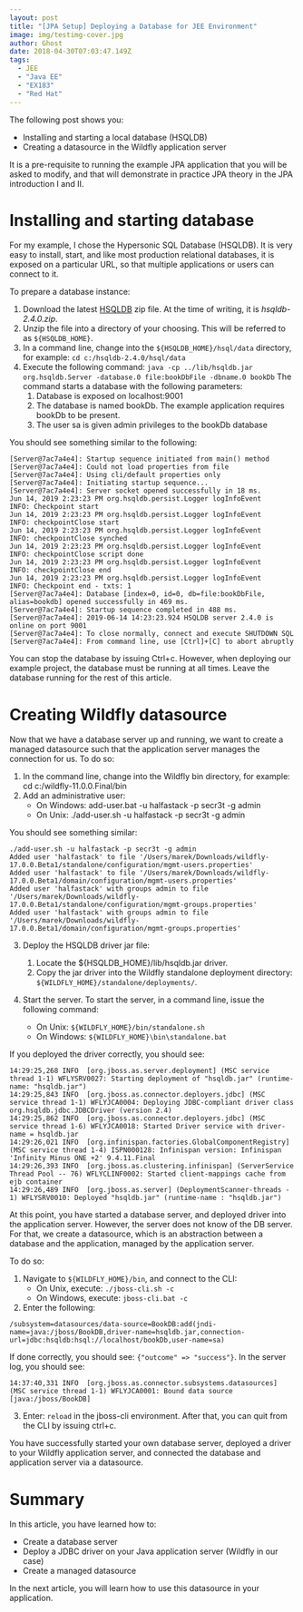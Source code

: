 ```yaml
---
layout: post
title: "[JPA Setup] Deploying a Database for JEE Environment"
image: img/testimg-cover.jpg
author: Ghost
date: 2018-04-30T07:03:47.149Z
tags: 
  - JEE
  - "Java EE"
  - "EX183"
  - "Red Hat"
---
```


The following post shows you:

* Installing and starting a local database (HSQLDB) 
* Creating a datasource in the Wildfly application server

It is a pre-requisite to running the example JPA application that you will be asked to modify, and that will demonstrate in practice JPA theory in the JPA introduction I and II.

# Installing and starting database

For my example, I chose the Hypersonic SQL Database (HSQLDB). It is very easy to install, start, and like most production relational databases, it is exposed on a particular URL, so that multiple applications or users can connect to it. 

To prepare a database instance:

1. Download the latest [HSQLDB](https://sourceforge.net/projects/hsqldb/files/) zip file. At the time of writing, it is *hsqldb-2.4.0.zip*. 
2. Unzip the file into a directory of your choosing. This will be referred to as `${HSQLDB_HOME}`.
3. In a command line, change into the `${HSQLDB_HOME}/hsql/data` directory, for example: `cd c:/hsqldb-2.4.0/hsql/data`
4. Execute the following command: `java -cp ../lib/hsqldb.jar org.hsqldb.Server -database.0 file:bookDbFile -dbname.0 bookDb` The command starts a database with the following parameters:
    1. Database is exposed on localhost:9001
    2. The database is named bookDb. The example application requires bookDb to be present.
    3. The user sa is given admin privileges to the bookDb database

You should see something similar to the following:

```
[Server@7ac7a4e4]: Startup sequence initiated from main() method
[Server@7ac7a4e4]: Could not load properties from file
[Server@7ac7a4e4]: Using cli/default properties only
[Server@7ac7a4e4]: Initiating startup sequence...
[Server@7ac7a4e4]: Server socket opened successfully in 18 ms.
Jun 14, 2019 2:23:23 PM org.hsqldb.persist.Logger logInfoEvent
INFO: Checkpoint start
Jun 14, 2019 2:23:23 PM org.hsqldb.persist.Logger logInfoEvent
INFO: checkpointClose start
Jun 14, 2019 2:23:23 PM org.hsqldb.persist.Logger logInfoEvent
INFO: checkpointClose synched
Jun 14, 2019 2:23:23 PM org.hsqldb.persist.Logger logInfoEvent
INFO: checkpointClose script done
Jun 14, 2019 2:23:23 PM org.hsqldb.persist.Logger logInfoEvent
INFO: checkpointClose end
Jun 14, 2019 2:23:23 PM org.hsqldb.persist.Logger logInfoEvent
INFO: Checkpoint end - txts: 1
[Server@7ac7a4e4]: Database [index=0, id=0, db=file:bookDbFile, alias=bookdb] opened successfully in 469 ms.
[Server@7ac7a4e4]: Startup sequence completed in 488 ms.
[Server@7ac7a4e4]: 2019-06-14 14:23:23.924 HSQLDB server 2.4.0 is online on port 9001
[Server@7ac7a4e4]: To close normally, connect and execute SHUTDOWN SQL
[Server@7ac7a4e4]: From command line, use [Ctrl]+[C] to abort abruptly
```

You can stop the database by issuing Ctrl+c. However, when deploying our example project, the database must be running at all times. Leave the database running for the rest of this article.

# Creating Wildfly datasource

Now that we have a database server up and running, we want to create a managed datasource such that the application server manages the connection for us. To do so:

1. In the command line, change into the Wildfly bin directory, for example: cd c:/wildfly-11.0.0.Final/bin
2. Add an administrative user:
    * On Windows: add-user.bat -u halfastack -p secr3t -g admin 
    * On Unix: ./add-user.sh -u halfastack -p secr3t -g admin 

You should see something similar:

```
./add-user.sh -u halfastack -p secr3t -g admin
Added user 'halfastack' to file '/Users/marek/Downloads/wildfly-17.0.0.Beta1/standalone/configuration/mgmt-users.properties'
Added user 'halfastack' to file '/Users/marek/Downloads/wildfly-17.0.0.Beta1/domain/configuration/mgmt-users.properties'
Added user 'halfastack' with groups admin to file '/Users/marek/Downloads/wildfly-17.0.0.Beta1/standalone/configuration/mgmt-groups.properties'
Added user 'halfastack' with groups admin to file '/Users/marek/Downloads/wildfly-17.0.0.Beta1/domain/configuration/mgmt-groups.properties'
```

3. Deploy the HSQLDB driver jar file:

    1. Locate the ${HSQLDB_HOME}/lib/hsqldb.jar driver.
    2. Copy the jar driver into the Wildfly standalone deployment directory: `${WILDFLY_HOME}/standalone/deployments/`.
4. Start the server. To start the server, in a command line, issue the following command:
    * On Unix: `${WILDFLY_HOME}/bin/standalone.sh`
    * On Windows: `${WILDFLY_HOME}\bin\standalone.bat` 
    
If you deployed the driver correctly, you should see:

```
14:29:25,268 INFO  [org.jboss.as.server.deployment] (MSC service thread 1-1) WFLYSRV0027: Starting deployment of "hsqldb.jar" (runtime-name: "hsqldb.jar")
14:29:25,843 INFO  [org.jboss.as.connector.deployers.jdbc] (MSC service thread 1-1) WFLYJCA0004: Deploying JDBC-compliant driver class org.hsqldb.jdbc.JDBCDriver (version 2.4)
14:29:25,862 INFO  [org.jboss.as.connector.deployers.jdbc] (MSC service thread 1-6) WFLYJCA0018: Started Driver service with driver-name = hsqldb.jar
14:29:26,021 INFO  [org.infinispan.factories.GlobalComponentRegistry] (MSC service thread 1-4) ISPN000128: Infinispan version: Infinispan 'Infinity Minus ONE +2' 9.4.11.Final
14:29:26,393 INFO  [org.jboss.as.clustering.infinispan] (ServerService Thread Pool -- 76) WFLYCLINF0002: Started client-mappings cache from ejb container
14:29:26,489 INFO  [org.jboss.as.server] (DeploymentScanner-threads - 1) WFLYSRV0010: Deployed "hsqldb.jar" (runtime-name : "hsqldb.jar")
```

At this point, you have started a database server, and deployed driver into the application server. However, the server does not know of the DB server. For that, we create a datasource, which is an abstraction between a database and the application, managed by the application server.

To do so:

1. Navigate to `${WILDFLY_HOME}/bin`, and connect to the CLI:
    * On Unix, execute: `./jboss-cli.sh -c`
    * On Windows, execute: `jboss-cli.bat -c`
2. Enter the following: 
```
/subsystem=datasources/data-source=BookDB:add(jndi-name=java:/jboss/BookDB,driver-name=hsqldb.jar,connection-url=jdbc:hsqldb:hsql://localhost/bookDb,user-name=sa)
```

If done correctly, you should see: `{"outcome" => "success"}`. In the server log, you should see:

```
14:37:40,331 INFO  [org.jboss.as.connector.subsystems.datasources] (MSC service thread 1-1) WFLYJCA0001: Bound data source [java:/jboss/BookDB]
```

3. Enter: `reload` in the jboss-cli environment. After that, you can quit from the CLI by issuing ctrl+c.

You have successfully started your own database server, deployed a driver to your Wildfly application server, and connected the database and application server via a datasource.

# Summary

In this article, you have learned how to:

* Create a database server
* Deploy a JDBC driver on your Java application server (Wildfly in our case) 
* Create a managed datasource

In the next article, you will learn how to use this datasource in your application.
